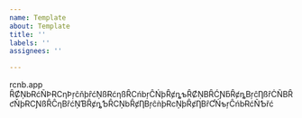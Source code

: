 ```yaml
---
name: Template
about: Template
title: ''
labels: ''
assignees: ''

---
```


rcnb.app
ȒȻŅbɌćÑÞɌCƞÞŗĉňþȓćŅßɌćƞßȒCńbŗĈŃþȒȼȵƅȒȻŅBȒĆƝƃȒȼȵBŗĉȠßȓĊÑBȒƈŇþɌCƝßȒĈƞBȓćŅƁȒȼȵƄȒCŅbȒȼȠBŗĉǹþɌcŅþȒȼȠBȓƇŃƅŗĈńbɌćÑƄřć
